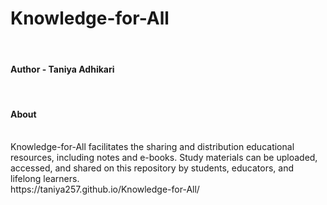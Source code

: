 # Knowledge-for-All
<br>
<h4>Author - Taniya Adhikari</h4>
<br>
<h4>About</h4>
<br>
Knowledge-for-All facilitates the sharing and distribution educational resources, including notes and e-books. Study materials can be uploaded, accessed, and shared on this repository by students, educators, and lifelong learners.
<br>
https://taniya257.github.io/Knowledge-for-All/
